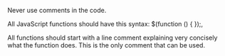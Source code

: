 Never use comments in the code.

All JavaScript functions should have this syntax: $(function () { });,

All functions should start with a line comment explaining very concisely what the function does. This is the only comment that can be used.
